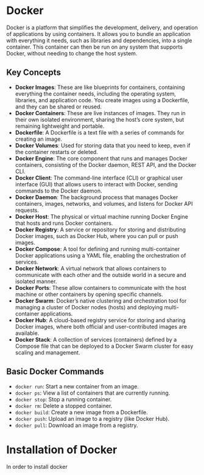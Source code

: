 # Docker

Docker is a platform that simplifies the development, delivery, and operation of applications by using containers. It allows you to bundle an application with everything it needs, such as libraries and dependencies, into a single container. This container can then be run on any system that supports Docker, without needing to change the host system.

## Key Concepts

- **Docker Images**: These are like blueprints for containers, containing everything the container needs, including the operating system, libraries, and application code. You create images using a Dockerfile, and they can be shared or reused.
- **Docker Containers**: These are live instances of images. They run in their own isolated environment, sharing the host’s core system, but remaining lightweight and portable.
- **Dockerfile**: A Dockerfile is a text file with a series of commands for creating an image.
- **Docker Volumes**: Used for storing data that you need to keep, even if the container restarts or deleted.
- **Docker Engine**: The core component that runs and manages Docker containers, consisting of the Docker daemon, REST API, and the Docker CLI.
- **Docker Client**: The command-line interface (CLI) or graphical user interface (GUI) that allows users to interact with Docker, sending commands to the Docker daemon.
- **Docker Daemon**: The background process that manages Docker containers, images, networks, and volumes, and listens for Docker API requests.
- **Docker Host**: The physical or virtual machine running Docker Engine that hosts and runs Docker containers.
- **Docker Registry**: A service or repository for storing and distributing Docker images, such as Docker Hub, where you can pull or push images.
- **Docker Compose**: A tool for defining and running multi-container Docker applications using a YAML file, enabling the orchestration of services.
- **Docker Network**: A virtual network that allows containers to communicate with each other and the outside world in a secure and isolated manner.
- **Docker Ports**: These allow containers to communicate with the host machine or other containers by opening specific channels.
- **Docker Swarm**: Docker’s native clustering and orchestration tool for managing a cluster of Docker nodes (hosts) and deploying multi-container applications.
- **Docker Hub**: A cloud-based registry service for storing and sharing Docker images, where both official and user-contributed images are available.
- **Docker Stack**: A collection of services (containers) defined by a Compose file that can be deployed to a Docker Swarm cluster for easy scaling and management.

## Basic Docker Commands

- `docker run`: Start a new container from an image.
- `docker ps`: View a list of containers that are currently running.
- `docker stop`: Stop a running container.
- `docker rm`: Delete a stopped container.
- `docker build`: Create a new image from a Dockerfile.
- `docker push`: Upload an image to a registry (like Docker Hub).
- `docker pull`: Download an image from a registry.

# Installation of Docker
In order to install docker 
